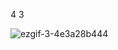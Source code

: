 4 3

![ezgif-3-4e3a28b444](https://github.com/user-attachments/assets/2f3ddbfc-9fb9-4e33-99b0-af5d60f16243)
